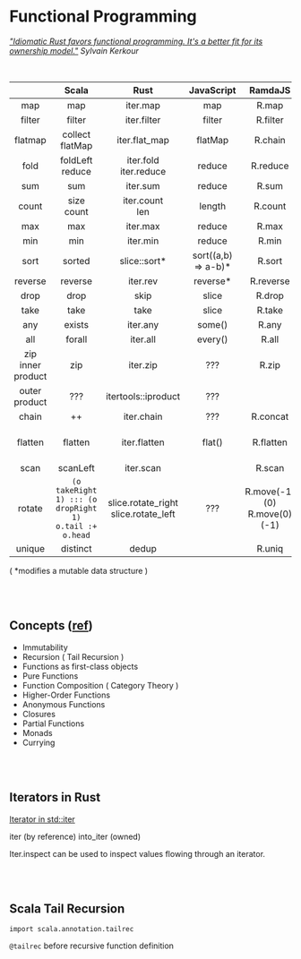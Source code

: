 # Functional Programming

*["Idiomatic Rust favors functional programming. It's a better fit for its ownership model."](https://kerkour.com/rust-functional-programming)  Sylvain Kerkour*


<br>

|  | Scala | Rust | JavaScript | RamdaJS | Python |
|:--:|:--:|:--:|:--:|:--:|:--:|
| map | map | iter.map | map | R.map | map |
| filter | filter | iter.filter | filter | R.filter | filter |
| flatmap | collect<br>flatMap | iter.flat_map | flatMap | R.chain | |
| fold | foldLeft<br>reduce | iter.fold<br>iter.reduce | reduce | R.reduce | functools.reduce |
| sum | sum | iter.sum | reduce | R.sum | sum |
| count | size<br>count | iter.count<br>len | length | R.count | len |
| max | max | iter.max | reduce | R.max | max |
| min | min | iter.min | reduce | R.min | min |
| sort | sorted | slice::sort* | sort((a,b) => a-b)* | R.sort | List.sort |
| reverse | reverse | iter.rev | reverse* | R.reverse | [::-1] |
| drop | drop | skip | slice | R.drop | ??? |
| take | take | take | slice | R.take | ??? |
| any | exists | iter.any | some() | R.any | any |
| all | forall | iter.all | every() | R.all | all |
| zip<br>inner product | zip | iter.zip | ??? | R.zip | zip |
| outer product | ??? | itertools::iproduct | ??? | | itertools.product |
| chain | ++ | iter.chain | ??? | R.concat | itertools.chain |
| flatten | flatten | iter.flatten | flat() | R.flatten | [item for sublist in NESTED for item in sublist] |
| scan | scanLeft | iter.scan | | R.scan | itertools.accumulate |
| rotate | `(o takeRight 1) ::: (o dropRight 1)`<br>`o.tail :+ o.head` | slice.rotate_right<br>slice.rotate_left | ??? | R.move(-1)(0) <br> R.move(0)(-1) | `o[n:] + o[:n]`<br>`o[-n:] + o[:-n]`<br>`numpy.roll` |
| unique | distinct | dedup | | R.uniq | ??? |

( *modifies a mutable data structure )


<br><br>
## Concepts ([ref](https://www.baeldung.com/scala/functional-programming))
- Immutability
- Recursion ( Tail Recursion )
- Functions as first-class objects
- Pure Functions
- Function Composition ( Category Theory )
- Higher-Order Functions
- Anonymous Functions
- Closures
- Partial Functions
- Monads
- Currying


<br><br>
## Iterators in Rust

[Iterator in std::iter](https://doc.rust-lang.org/std/iter/trait.Iterator.html)

iter (by reference)
into_iter (owned)

Iter.inspect can be used to inspect values flowing through an iterator.


<br><br>
## Scala Tail Recursion
`import scala.annotation.tailrec`

`@tailrec` before recursive function definition
